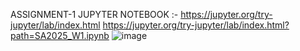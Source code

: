 ASSIGNMENT-1   JUPYTER NOTEBOOK :- https://jupyter.org/try-jupyter/lab/index.html
https://jupyter.org/try-jupyter/lab/index.html?path=SA2025_W1.ipynb
![image](https://github.com/user-attachments/assets/e42ae39a-47c3-44e8-8ebc-e099e847f9af)
